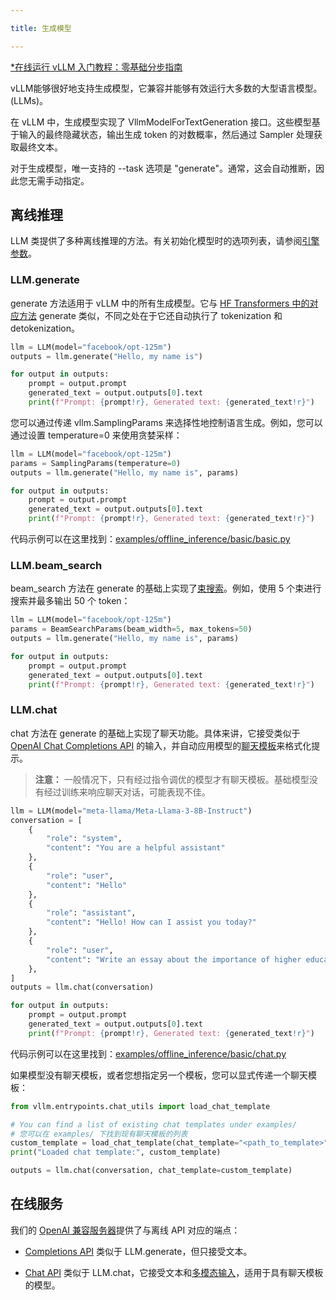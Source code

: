 ```yaml
---

title: 生成模型

---
```



[*在线运行 vLLM 入门教程：零基础分步指南](https://openbayes.com/console/public/tutorials/rXxb5fZFr29?utm_source=vLLM-CNdoc&utm_medium=vLLM-CNdoc-V1&utm_campaign=vLLM-CNdoc-V1-25ap)


vLLM能够很好地支持生成模型，它兼容并能够有效运行大多数的大型语言模型。 (LLMs)。


在 vLLM 中，生成模型实现了 VllmModelForTextGeneration 接口。这些模型基于输入的最终隐藏状态，输出生成 token 的对数概率，然后通过 Sampler 处理获取最终文本。


对于生成模型，唯一支持的 --task 选项是 "generate"。通常，这会自动推断，因此您无需手动指定。


## 离线推理

LLM 类提供了多种离线推理的方法。有关初始化模型时的选项列表，请参阅[引擎参数](#engine-args)。

### LLM.generate

generate 方法适用于 vLLM 中的所有生成模型。它与 [HF Transformers 中的对应方法](https://huggingface.co/docs/transformers/main/en/main_classes/text_generation#transformers.GenerationMixin.generate) generate 类似，不同之处在于它还自动执行了 tokenization 和 detokenization。

```python
llm = LLM(model="facebook/opt-125m")
outputs = llm.generate("Hello, my name is")

for output in outputs:
    prompt = output.prompt
    generated_text = output.outputs[0].text
    print(f"Prompt: {prompt!r}, Generated text: {generated_text!r}")
```


您可以通过传递 vllm.SamplingParams 来选择性地控制语言生成。例如，您可以通过设置 temperature=0 来使用贪婪采样：

```python
llm = LLM(model="facebook/opt-125m")
params = SamplingParams(temperature=0)
outputs = llm.generate("Hello, my name is", params)

for output in outputs:
    prompt = output.prompt
    generated_text = output.outputs[0].text
    print(f"Prompt: {prompt!r}, Generated text: {generated_text!r}")
```


代码示例可以在这里找到：[examples/offline_inference/basic/basic.py](https://github.com/vllm-project/vllm/blob/main/examples/offline_inference/basic/basic.py)


### LLM.beam_search

beam_search 方法在 generate 的基础上实现了[束搜索](https://huggingface.co/docs/transformers/en/generation_strategies#beam-search-decoding)。例如，使用 5 个束进行搜索并最多输出 50 个 token：

```python
llm = LLM(model="facebook/opt-125m")
params = BeamSearchParams(beam_width=5, max_tokens=50)
outputs = llm.generate("Hello, my name is", params)

for output in outputs:
    prompt = output.prompt
    generated_text = output.outputs[0].text
    print(f"Prompt: {prompt!r}, Generated text: {generated_text!r}")
```


### LLM.chat

chat 方法在 generate 的基础上实现了聊天功能。具体来讲，它接受类似于 [OpenAI Chat Completions API](https://platform.openai.com/docs/api-reference/chat) 的输入，并自动应用模型的[聊天模板](https://huggingface.co/docs/transformers/en/chat_templating)来格式化提示。

>**注意：**
>一般情况下，只有经过指令调优的模型才有聊天模板。基础模型没有经过训练来响应聊天对话，可能表现不佳。
>
```python
llm = LLM(model="meta-llama/Meta-Llama-3-8B-Instruct")
conversation = [
    {
        "role": "system",
        "content": "You are a helpful assistant"
    },
    {
        "role": "user",
        "content": "Hello"
    },
    {
        "role": "assistant",
        "content": "Hello! How can I assist you today?"
    },
    {
        "role": "user",
        "content": "Write an essay about the importance of higher education.",
    },
]
outputs = llm.chat(conversation)

for output in outputs:
    prompt = output.prompt
    generated_text = output.outputs[0].text
    print(f"Prompt: {prompt!r}, Generated text: {generated_text!r}")
```


代码示例可以在这里找到：[examples/offline_inference/basic/chat.py](https://github.com/vllm-project/vllm/blob/main/examples/offline_inference/basic/chat.py)


如果模型没有聊天模板，或者您想指定另一个模板，您可以显式传递一个聊天模板：

```python
from vllm.entrypoints.chat_utils import load_chat_template

# You can find a list of existing chat templates under examples/
# 您可以在 examples/ 下找到现有聊天模板的列表
custom_template = load_chat_template(chat_template="<path_to_template>")
print("Loaded chat template:", custom_template)

outputs = llm.chat(conversation, chat_template=custom_template)
```


## 在线服务

我们的 [OpenAI 兼容服务器](#openai-compatible-server)提供了与离线 API 对应的端点：

* [Completions API](#completions-api) 类似于 LLM.generate，但只接受文本。

* [Chat API](#chat-api) 类似于 LLM.chat，它接受文本和[多模态输入](#multimodal-inputs)，适用于具有聊天模板的模型。



